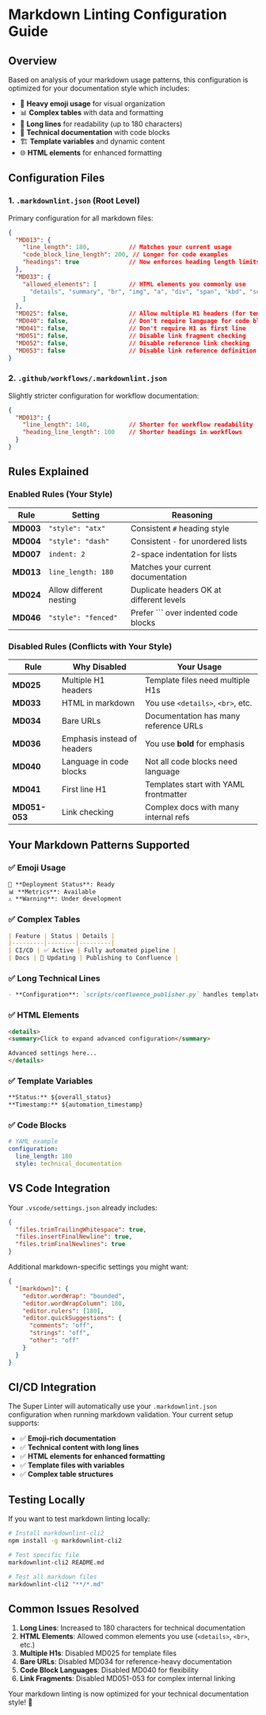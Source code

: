 # Markdown Linting Configuration Guide

## Overview

Based on analysis of your markdown usage patterns, this configuration is optimized for your documentation style which includes:

- 🎯 **Heavy emoji usage** for visual organization
- 📊 **Complex tables** with data and formatting
- 📝 **Long lines** for readability (up to 180 characters)
- 🔧 **Technical documentation** with code blocks
- 🏗️ **Template variables** and dynamic content
- 🌐 **HTML elements** for enhanced formatting

## Configuration Files

### 1. `.markdownlint.json` (Root Level)
Primary configuration for all markdown files:

```json
{
  "MD013": {
    "line_length": 180,           // Matches your current usage
    "code_block_line_length": 200, // Longer for code examples
    "headings": true              // Now enforces heading length limits
  },
  "MD033": {
    "allowed_elements": [         // HTML elements you commonly use
      "details", "summary", "br", "img", "a", "div", "span", "kbd", "sub", "sup"
    ]
  },
  "MD025": false,                 // Allow multiple H1 headers (for templates)
  "MD040": false,                 // Don't require language for code blocks
  "MD041": false,                 // Don't require H1 as first line
  "MD051": false,                 // Disable link fragment checking
  "MD052": false,                 // Disable reference link checking
  "MD053": false                  // Disable link reference definition checking
}
```

### 2. `.github/workflows/.markdownlint.json`
Slightly stricter configuration for workflow documentation:

```json
{
  "MD013": {
    "line_length": 140,           // Shorter for workflow readability
    "heading_line_length": 100    // Shorter headings in workflows
  }
}
```

## Rules Explained

### Enabled Rules (Your Style)

| Rule | Setting | Reasoning |
|------|---------|-----------|
| **MD003** | `"style": "atx"` | Consistent `#` heading style |
| **MD004** | `"style": "dash"` | Consistent `-` for unordered lists |
| **MD007** | `indent: 2` | 2-space indentation for lists |
| **MD013** | `line_length: 180` | Matches your current documentation |
| **MD024** | Allow different nesting | Duplicate headers OK at different levels |
| **MD046** | `"style": "fenced"` | Prefer ``` over indented code blocks |

### Disabled Rules (Conflicts with Your Style)

| Rule | Why Disabled | Your Usage |
|------|--------------|------------|
| **MD025** | Multiple H1 headers | Template files need multiple H1s |
| **MD033** | HTML in markdown | You use `<details>`, `<br>`, etc. |
| **MD034** | Bare URLs | Documentation has many reference URLs |
| **MD036** | Emphasis instead of headers | You use **bold** for emphasis |
| **MD040** | Language in code blocks | Not all code blocks need language |
| **MD041** | First line H1 | Templates start with YAML frontmatter |
| **MD051-053** | Link checking | Complex docs with many internal refs |

## Your Markdown Patterns Supported

### ✅ Emoji Usage
```markdown
🚀 **Deployment Status**: Ready
📊 **Metrics**: Available
⚠️ **Warning**: Under development
```

### ✅ Complex Tables
```markdown
| Feature | Status | Details |
|---------|--------|---------|
| CI/CD | ✅ Active | Fully automated pipeline |
| Docs | 🔄 Updating | Publishing to Confluence |
```

### ✅ Long Technical Lines
```markdown
- **Configuration**: `scripts/confluence_publisher.py` handles template processing, HTML conversion, and Confluence API integration with comprehensive error handling and validation
```

### ✅ HTML Elements
```markdown
<details>
<summary>Click to expand advanced configuration</summary>

Advanced settings here...
</details>
```

### ✅ Template Variables
```markdown
**Status:** ${overall_status}
**Timestamp:** ${automation_timestamp}
```

### ✅ Code Blocks
```yaml
# YAML example
configuration:
  line_length: 180
  style: technical_documentation
```

## VS Code Integration

Your `.vscode/settings.json` already includes:
```json
{
  "files.trimTrailingWhitespace": true,
  "files.insertFinalNewline": true,
  "files.trimFinalNewlines": true
}
```

Additional markdown-specific settings you might want:
```json
{
  "[markdown]": {
    "editor.wordWrap": "bounded",
    "editor.wordWrapColumn": 180,
    "editor.rulers": [180],
    "editor.quickSuggestions": {
      "comments": "off",
      "strings": "off",
      "other": "off"
    }
  }
}
```

## CI/CD Integration

The Super Linter will automatically use your `.markdownlint.json` configuration when running markdown validation. Your current setup supports:

- ✅ **Emoji-rich documentation**
- ✅ **Technical content with long lines**
- ✅ **HTML elements for enhanced formatting**
- ✅ **Template files with variables**
- ✅ **Complex table structures**

## Testing Locally

If you want to test markdown linting locally:
```bash
# Install markdownlint-cli2
npm install -g markdownlint-cli2

# Test specific file
markdownlint-cli2 README.md

# Test all markdown files
markdownlint-cli2 "**/*.md"
```

## Common Issues Resolved

1. **Long Lines**: Increased to 180 characters for technical documentation
2. **HTML Elements**: Allowed common elements you use (`<details>`, `<br>`, etc.)
3. **Multiple H1s**: Disabled MD025 for template files
4. **Bare URLs**: Disabled MD034 for reference-heavy documentation
5. **Code Block Languages**: Disabled MD040 for flexibility
6. **Link Fragments**: Disabled MD051-053 for complex internal linking

Your markdown linting is now optimized for your technical documentation style! 🎉
